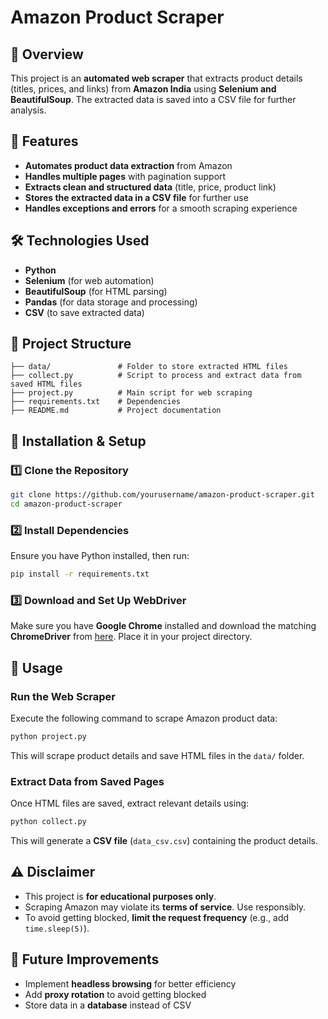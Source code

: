 # Amazon Product Scraper

## 📌 Overview
This project is an **automated web scraper** that extracts product details (titles, prices, and links) from **Amazon India** using **Selenium and BeautifulSoup**. The extracted data is saved into a CSV file for further analysis.

## 🚀 Features
- **Automates product data extraction** from Amazon
- **Handles multiple pages** with pagination support
- **Extracts clean and structured data** (title, price, product link)
- **Stores the extracted data in a CSV file** for further use
- **Handles exceptions and errors** for a smooth scraping experience

## 🛠️ Technologies Used
- **Python**
- **Selenium** (for web automation)
- **BeautifulSoup** (for HTML parsing)
- **Pandas** (for data storage and processing)
- **CSV** (to save extracted data)

## 📂 Project Structure
```
├── data/               # Folder to store extracted HTML files
├── collect.py          # Script to process and extract data from saved HTML files
├── project.py          # Main script for web scraping
├── requirements.txt    # Dependencies
├── README.md           # Project documentation
```

## 🔧 Installation & Setup
### 1️⃣ Clone the Repository
```sh
git clone https://github.com/yourusername/amazon-product-scraper.git
cd amazon-product-scraper
```

### 2️⃣ Install Dependencies
Ensure you have Python installed, then run:
```sh
pip install -r requirements.txt
```

### 3️⃣ Download and Set Up WebDriver
Make sure you have **Google Chrome** installed and download the matching **ChromeDriver** from [here](https://chromedriver.chromium.org/downloads). Place it in your project directory.

## 🚀 Usage
### **Run the Web Scraper**
Execute the following command to scrape Amazon product data:
```sh
python project.py
```
This will scrape product details and save HTML files in the `data/` folder.

### **Extract Data from Saved Pages**
Once HTML files are saved, extract relevant details using:
```sh
python collect.py
```
This will generate a **CSV file** (`data_csv.csv`) containing the product details.

## ⚠️ Disclaimer
- This project is **for educational purposes only**.
- Scraping Amazon may violate its **terms of service**. Use responsibly.
- To avoid getting blocked, **limit the request frequency** (e.g., add `time.sleep(5)`).

## 📌 Future Improvements
- Implement **headless browsing** for better efficiency
- Add **proxy rotation** to avoid getting blocked
- Store data in a **database** instead of CSV
